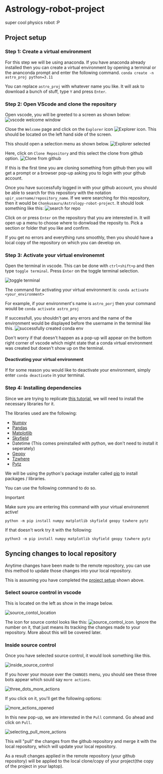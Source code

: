 # Astrology-robot-project
super cool physics robot :P

## Project setup
### Step 1: Create a virtual environment

For this step we will be using anaconda.
If you have anaconda already installed then you can create a virtual environment by opening a terminal or the ananconda prompt and enter the following command.
`conda create -n astro_proj python=3.11`

You can replace `astro_proj` with whatever name you like.
It will ask to download a bunch of stuff, type `Y` and press `Enter`.

### Step 2: Open VScode and clone the repository

Open vscode, you will be greeted to a screen as shown below:
![vscode welcome window](./images/vscode_welcome.png)

Close the `Welcome` page and click on the `Explorer` icon
![Explorer icon](./images/Explorer_icon.png).
This should be located on the left hand side of the screen.

This should open a selection menu as shown below.
![Explorer selected](./images/Explorer_selected.png)

Here, click on `Clone Repository` and this select the clone from github option.
![Clone from github](./images/clone_from_github.png)

If this is the first time you are cloning something from github then you will get a prompt or a browser pop-up asking you to login with your github account.

Once you have successfully logged in with your github account, you should be able to search for this repository with the notation `upir_username/repository_name`. If we were searching for this repository, then it would be `Chonkusauru/Astrology-robot-project`.
It should look something like this:
![search for repo](./images/search_for_repo.png)

Click on or press `Enter` on the repository that you are interested in. It will open up a menu to choose where to donwload the reposity to. Pick a section or folder that you like and confirm.

If you get no errors and everything runs smoothly, then you should have a local copy of the repository on which you can develop on.

### Step 3: Activate your virtual environemnt

Open the terminal in vscode. This can be done with `ctrl+shift+p`
and then type `toggle terminal`. Press `Enter` on the toggle terminal selection.

![toggle terminal](./images/toggle_terminal.png)

The command for activating your virtual environment is:
`conda activate <your_environment>`

For example, if your environment's name is `astro_porj` then your
command would be `conda activate astro_proj`

If successfull, you shouldn't get any errors and the name of the environment would 
be displayed before the username in the terminal like this.
![successfully created conda env](./images/created_conda_env.png)

Don't worry if that doesn't happen as a pop-up will appear on the bottom right corner of vscode which might state that a conda virtual environment was created but doesn't show up on the terminal.

#### Deactivating your virtual environment
If for some reason you would like to deactivate your environment,
simply enter `conda deactivate` in your terminal.

### Step 4: Installing dependencies

Since we are trying to replicate [this tutorial](https://viyaleta.medium.com/how-to-make-a-sky-map-in-python-a362bf722bb2), we will need to install the necessary libraries for it.

The libraries used are the following:
- [Numpy](https://numpy.org/)
- [Pandas](https://pandas.pydata.org/docs/getting_started/install.html)
- [Matplotlib](https://matplotlib.org/)
- [Skyfield](https://rhodesmill.org/skyfield/)
- Datetime (This comes preinstalled with python, we don't need to install it seperately)
- [Geopy](https://geopy.readthedocs.io/en/stable/)
- [Tzwhere](https://pypi.org/project/tzwhere/)
- [Pytz](https://pypi.org/project/pytz/)

We will be using the python's package installer called [pip](https://packaging.python.org/en/latest/tutorials/installing-packages/) to install packages / libraries.

You can use the following command to do so.
> [!IMPORTANT]  
> Make sure you are entering this command with your virtual environemnt active!

```
python -m pip install numpy matplotlib skyfield geopy tzwhere pytz
```

If that doesn't work try it with the following:
```
python3 -m pip install numpy matplotlib skyfield geopy tzwhere pytz
```

## Syncing changes to local repository

Anytime changes have been made to the remote repository, you can use this method to update those changes into your local repository.

This is assuming you have completed the [project setup](#project-setup) shown above.

### Select source control in vscode

This is located on the left as show in the image below.

![source_contol_location](./images/source_control_location.png)

The icon for source contol looks like this: ![source_control_icon](./images/source_control_icon.png). Ignore the number on it, that just means its tracking the changes made to your repository. More about this will be covered later.

### Inside source control

Once you have selected source control, it would look something like this. 

![inside_source_control](./images/inside_source_control.png)

If you hover your mouse over the `CHANGES` menu, you should see these three bots appear which sould say `more actions`.

![three_dots_more_actions](./images/three_dots_more_action.png)

If you click on it, you'll get the following options:

![more_actions_opened](./images/more_actions_opened.png)

In this new pop-up, we are interested in the `Pull` command.
Go ahead and click on `Pull`.

![selecting_pull_more_actions](./images/selecting_pull_more_actions.png)

This will "pull" the changes from the github repository and merge it with the local repository, which will update your local repository. 

As a result changes applied in the remote repository (your github repository) will be applied to the local clone/copy of your project(the copy of the project in your laptop).

